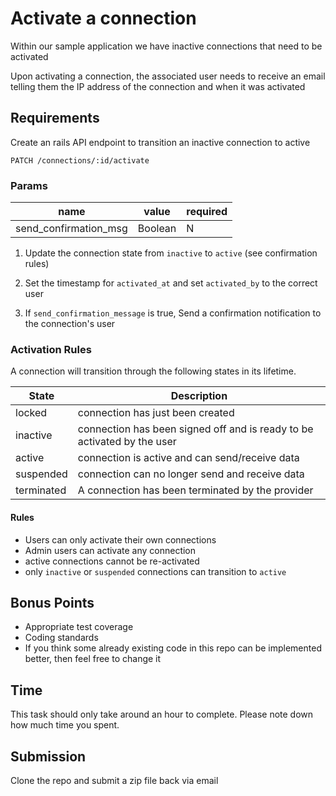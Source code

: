 # Activate a connection

Within our sample application we have inactive connections that need to be activated

Upon activating a connection, the associated user needs to receive an email telling them the IP address of the connection and when it was activated

## Requirements

Create an rails API endpoint to transition an inactive connection to active

`PATCH /connections/:id/activate`

### Params

|name|value|required|
|----|-----|--------|
|send_confirmation_msg|Boolean|N|

1. Update the connection state from `inactive` to `active` (see confirmation rules)

2. Set the timestamp for `activated_at` and set `activated_by` to the correct user

3. If `send_confirmation_message` is true, Send a confirmation notification to the connection's user


### Activation Rules

A connection will transition through the following states in its lifetime.

|State|Description|
|-----|-----------|
|locked|connection has just been created|
|inactive|connection has been signed off and is ready to be activated by the user|
|active|connection is active and can send/receive data|
|suspended|connection can no longer send and receive data|
|terminated|A connection has been terminated by the provider|

#### Rules

- Users can only activate their own connections
- Admin users can activate any connection
- active connections cannot be re-activated
- only `inactive` or `suspended` connections can transition to `active`

## Bonus Points

- Appropriate test coverage
- Coding standards
- If you think some already existing code in this repo can be implemented better, then feel free to change it


## Time

This task should only take around an hour to complete. Please note down how much time you spent.

## Submission

Clone the repo and submit a zip file back via email
